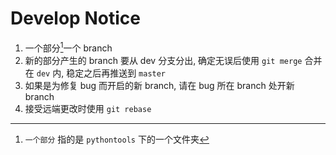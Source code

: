 # Develop Notice

1. 一个部分[^1]一个 branch
2. 新的部分产生的 branch 要从 dev 分支分出, 确定无误后使用 `git merge` 合并在 `dev` 内, 稳定之后再推送到 `master`
3. 如果是为修复 bug 而开启的新 branch, 请在 bug 所在 branch 处开新 branch
4. 接受远端更改时使用 `git rebase`

[^1]: `一个部分` 指的是 `pythontools` 下的一个文件夹
